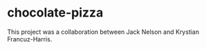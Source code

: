 # chocolate-pizza

This project was a collaboration between Jack Nelson and Krystian Francuz-Harris.